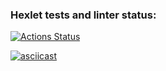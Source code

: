 ### Hexlet tests and linter status:
[![Actions Status](https://github.com/HAMMER17/frontend-project-lvl2/workflows/hexlet-check/badge.svg)](https://github.com/HAMMER17/frontend-project-lvl2/actions)

[![asciicast](https://asciinema.org/a/452872.svg)](https://asciinema.org/a/452872)
